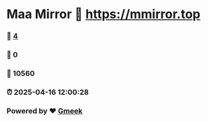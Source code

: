 # Maa Mirror :link: https://mmirror.top 
### :page_facing_up: [4](https://mmirror.top/tag.html) 
### :speech_balloon: 0 
### :hibiscus: 10560 
### :alarm_clock: 2025-04-16 12:00:28 
### Powered by :heart: [Gmeek](https://github.com/Meekdai/Gmeek)
